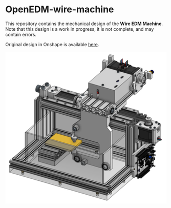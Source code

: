 # OpenEDM-wire-machine

This repository contains the mechanical design of the **Wire EDM Machine**. Note that this design is a work in progress, it is not complete, and may contain errors.

Original design in Onshape is available [here](https://cad.onshape.com/documents/d808d334815f6391200f02e7/w/40b402628c5247ddfcb0c3d0/e/3c6d6dff33ef9a7347b97408?renderMode=0&leftPanel=false&uiState=6854a0c922ad9a04441f8f42).

![](https://github.com/OpenEDM/.github/blob/main/images/wire_edm_machine_3d_model.png)
